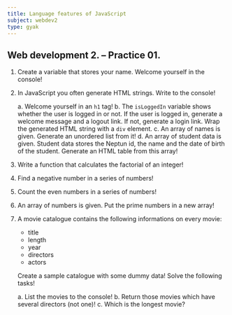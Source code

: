 ```yaml
---
title: Language features of JavaScript
subject: webdev2
type: gyak
---
```


## Web development 2. – Practice 01.

1. Create a variable that stores your name. Welcome yourself in the console!

2. In JavaScript you often generate HTML strings. Write to the console!

    a. Welcome yourself in an `h1` tag!
    b. The `isLoggedIn` variable shows whether the user is logged in or not. If the user is logged in, generate a welcome message and a logout link. If not, generate a login link. Wrap the generated HTML string with a `div` element.
    c. An array of names is given. Generate an unordered list from it!
    d. An array of student data is given. Student data stores the Neptun id, the name and the date of birth of the student. Generate an HTML table from this array!

3. Write a function that calculates the factorial of an integer!

4. Find a negative number in a series of numbers!

5. Count the even numbers in a series of numbers!

6. An array of numbers is given. Put the prime numbers in a new array!

7. A movie catalogue contains the following informations on every movie:

    * title
    * length
    * year
    * directors
    * actors
   
   Create a sample catalogue with some dummy data! Solve the following tasks!

    a. List the movies to the console!
    b. Return those movies which have several directors (not one)!
    c. Which is the longest movie?